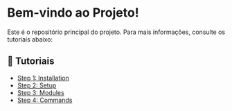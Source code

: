 # Bem-vindo ao Projeto!

Este é o repositório principal do projeto. Para mais informações, consulte os tutoriais abaixo:

## 📖 Tutoriais

- [Step 1: Installation](Tutorial/1.Installation.md)
- [Step 2: Setup](Tutorial/2.Setup.md)
- [Step 3: Modules](Tutorial/3.Modules.md)
- [Step 4: Commands](Tutorial/4.Commands.md)
